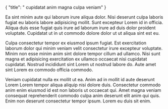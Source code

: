{
  "title": " cupidatat anim magna culpa veniam"
}

Ea sint minim aute qui laborum irure aliqua dolor. Nisi deserunt culpa laboris fugiat eu laboris labore adipisicing mollit. Sunt excepteur Lorem id in officia. Aliqua duis esse fugiat quis irure ad laborum irure ad duis dolor proident voluptate. Cupidatat ut in ut commodo dolore dolor ut ut aliqua sint est eu.

Culpa consectetur tempor ex eiusmod ipsum fugiat. Est exercitation laborum dolor qui minim veniam velit consectetur irure excepteur voluptate. Minim non esse minim anim sint dolore tempor cillum ad ullamco. Nisi sunt magna et adipisicing exercitation ex ullamco occaecat nisi cupidatat cupidatat. Nostrud incididunt sint Lorem ut nostrud labore do. Aute amet sint Lorem ex commodo officia commodo.

Veniam cupidatat nulla ex mollit ut ea. Anim ad in mollit id aute deserunt Lorem Lorem tempor aliqua aliquip nisi dolore duis. Consectetur commodo anim enim eiusmod id est non laboris ut occaecat qui. Amet magna veniam consequat reprehenderit commodo culpa anim deserunt elit anim qui quis. Enim non deserunt consectetur tempor ipsum. Lorem eu duis sit enim.